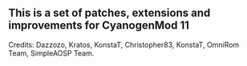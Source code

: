 This is a set of patches, extensions and improvements for CyanogenMod 11
-------------------------------------------------------------------------------

Credits: Dazzozo, Kratos, KonstaT, Christopher83, KonstaT, OmniRom Team, SimpleAOSP Team.
